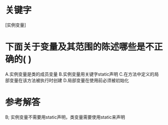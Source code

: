 # 关键字

[实例变量]

# 下面关于变量及其范围的陈述哪些是不正确的( )

A.实例变量是类的成员变量
B.实例变量用关键字static声明
C.在方法中定义的局部变量在该方法被执行时创建
D.局部变量在使用前必须被初始化


# 参考解答

B;
实例变量不需要用static声明，类变量需要使用static来声明

